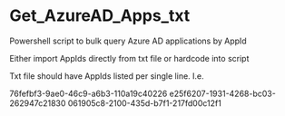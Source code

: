 # Get_AzureAD_Apps_txt

Powershell script to bulk query Azure AD applications by AppId

Either import AppIds directly from txt file or hardcode into script

Txt file should have AppIds listed per single line. I.e.

76fefbf3-9ae0-46c9-a6b3-110a19c40226
e25f6207-1931-4268-bc03-262947c21830
061905c8-2100-435d-b7f1-217fd00c12f1
